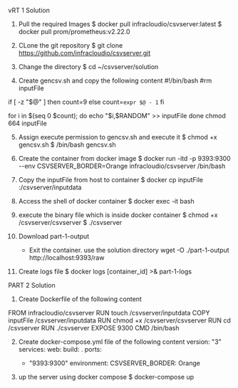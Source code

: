 vRT 1 Solution

1. Pull the required Images
   $ docker pull infracloudio/csvserver:latest
   $ docker pull prom/prometheus:v2.22.0

2. CLone the git repository
   $ git clone https://github.com/infracloudio/csvserver.git

3. Change the directory
   $ cd ~/csvserver/solution

4. Create gencsv.sh and copy the following content
#!/bin/bash
#rm inputFile

if [ -z "$@" ]
 then
    count=9
 else
    count=`expr $@ - 1`
fi

for i in $(seq 0 $count);
do
        echo "$i,$RANDOM" >> inputFile
done
chmod 664 inputFile

5. Assign execute permission to gencsv.sh and execute it
   $ chmod +x gencsv.sh
   $ /bin/bash gencsv.sh

6. Create the container from docker image
   $ docker run  -itd  -p 9393:9300 --env CSVSERVER_BORDER=Orange infracloudio/csvserver /bin/bash

7. Copy the inputFile from host to container
   $ docker cp inputFile <containerId>:/csvserver/inputdata

8. Access the shell of docker container
   $ docker exec -it <containerid> bash

9. execute the binary file which is inside docker container
   $ chmod +x /csvserver/csvserver
   $ ./csvserver

10. Download part-1-output
    - Exit the container. use the solution directory
    wget -O ./part-1-output http://localhost:9393/raw

11. Create logs file
    $ docker logs [container_id] >& part-1-logs

PART 2 Solution

1. Create Dockerfile of the following content

FROM infracloudio/csvserver
RUN touch /csvserver/inputdata
COPY inputFile /csvserver/inputdata
RUN chmod +x /csvserver/csvserver
RUN cd /csvserver
RUN ./csvserver
EXPOSE 9300
CMD /bin/bash

2. Create docker-compose.yml file of the following content
version: "3"
services:
  web:
    build: .
    ports:
     - "9393:9300"
    environment:
      CSVSERVER_BORDER: Orange

3. up the server using docker compose
   $ docker-compose up



